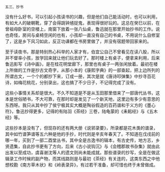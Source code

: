     五三、抄书 

   没有什么好书，可以引起小孩读书的兴趣，但是他们自己能活动时，也可以利用，有如大人的破朝靴，穿了会得跳钟馗捉鬼，表现得很好玩的。这总在癸巳以前，在曾祖母卧室的空楼上，南窗下放着一张八仙桌，鲁迅就在那里开始抄书的工作。说也奇怪，房间与桌椅空闲的也有，小孩却一直没有自己的书桌，不用说什么自修室了，这是乡下风习如此，反正功课都在书房里做了，并没有宿题带回家来的。

   至于读夜书，那是特别热心科举的人家才有，伯宜公自己不曾看见在读八股，所以并不督率小孩，放学回来就让他们玩去好了。那时楼上有桌子，便拿来利用，后来鲁迅影写《诗中画》，是在桂花明堂廊下，那里也有桌子一两张闲放着。最初在楼上所做的工作是抄古文奇字，从那小本的《康熙字典》的一部查起，把上边所列的所谓古文，一个个的都抄下来，订成一册，其次是就《唐诗叩弹集》中抄寻百花诗，如梅花桃花，分别录出，这也搞了不少日子，不记得完成了没有。

   这些小事情关系却是很大。不久不知道是不是从玉田那里借来了一部唐代丛书，这本是世俗陋书，不大可靠，在那时却是发见了一个新天地，这里边有多少有意思的东西呀。我只从其中抄了侯宁极其实大概是陶谷假造的百药谱和于义方的《墨心符》，鲁迅抄得更多，记得的有陆羽《茶经》三卷，陆龟蒙的《耒耜经》与《五木经》等。

   这些抄本是没有了，但现存的还有两大册《说郛录要》，所录都是花木类的谱录，其中如竹谱笋谱等五六种是他的手抄，时代则是辛亥年春天了。不知道在戊戌前的哪一年，买到了一部二酉堂丛书，其中全是古逸书的辑本，有古史传，地方志，乡贤遗集，自此抄书更有了方向，后来《古小说钩沉》与《会稽郡故书杂集》就由此出发以至成功，虞喜谢沈等人的遗文则尚未能成就。那些谱录的抄写，全是在做这辑录工作时候的副产物，而其线路则是与最初《茶经》有关连的，这类东西之中他想校勘《南方草木状》和《岭表录异》，有过若干准备，却可惜也终于未曾做成。

